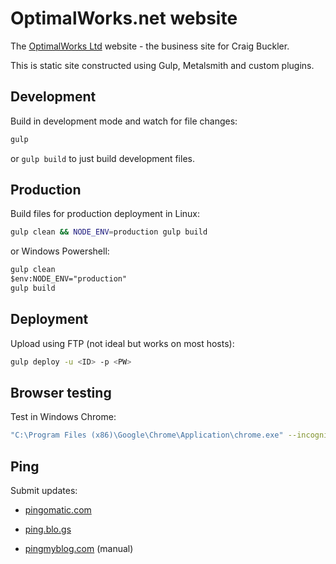 # OptimalWorks.net website

The [OptimalWorks Ltd](https://www.optimalworks.net/) website - the business site for Craig Buckler.

This is static site constructed using Gulp, Metalsmith and custom plugins.


## Development

Build in development mode and watch for file changes:

```bash
gulp
```

or `gulp build` to just build development files.


## Production

Build files for production deployment in Linux:

```bash
gulp clean && NODE_ENV=production gulp build
```

or Windows Powershell:

```ps
gulp clean
$env:NODE_ENV="production"
gulp build
```

## Deployment

Upload using FTP (not ideal but works on most hosts):

```bash
gulp deploy -u <ID> -p <PW>
```

## Browser testing

Test in Windows Chrome:

```bash
"C:\Program Files (x86)\Google\Chrome\Application\chrome.exe" --incognito --auto-open-devtools-for-tabs http://localhost:8000/
```


## Ping

Submit updates:

* [pingomatic.com](https://pingomatic.com/ping/?title=OptimalWorks+Ltd&blogurl=https%3A%2F%2Fwww.optimalworks.net%2F&rssurl=https%3A%2F%2Fwww.optimalworks.net%2Ffeed.xml&chk_weblogscom=on&chk_blogs=on&chk_feedburner=on&chk_newsgator=on&chk_myyahoo=on&chk_pubsubcom=on&chk_blogdigger=on&chk_weblogalot=on&chk_newsisfree=on&chk_topicexchange=on&chk_google=on&chk_tailrank=on&chk_skygrid=on&chk_collecta=on&chk_superfeedr=on)

* [ping.blo.gs](http://ping.blo.gs/?url=https%3A%2F%2Fwww.optimalworks.net%2F&name=OptimalWorks%20Ltd&rssUrl=https%3A%2F%2Fwww.optimalworks.net%2Ffeed.xml)

* [pingmyblog.com](http://www.pingmyblog.com/) (manual)
